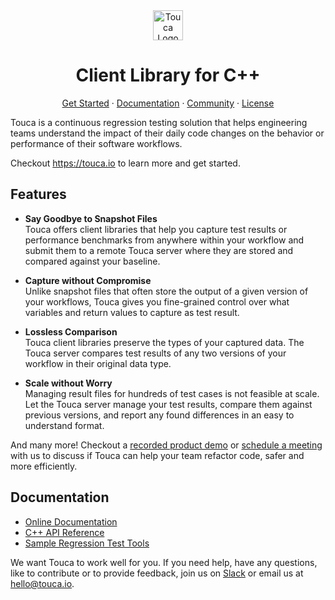 <div align="center">
  <a href="https://touca.io" target="_blank" rel="noopener">
    <img alt="Touca Logo" height="48px" src="https://touca.io/logo/touca-logo-w-text.svg">
  </a>
  <h1>Client Library for C++</h1>
  <p>
    <a href="https://touca.io" target="_blank" rel="noopener">Get Started</a>
    <span> &middot; </span>
    <a href="https://docs.touca.io" target="_blank" rel="noopener">Documentation</a>
    <span> &middot; </span>
    <a href="https://touca.slack.com" target="_blank" rel="noopener">Community</a>
    <span> &middot; </span>
    <a href="https://github.com/trytouca/touca-cpp/blob/main/LICENSE">License</a>
  </p>
</div>

Touca is a continuous regression testing solution that helps engineering
teams understand the impact of their daily code changes on the behavior or
performance of their software workflows.

Checkout https://touca.io to learn more and get started.

## Features

* **Say Goodbye to Snapshot Files**  
  Touca offers client libraries that help you capture test results or
  performance benchmarks from anywhere within your workflow and submit
  them to a remote Touca server where they are stored and compared
  against your baseline.

* **Capture without Compromise**  
  Unlike snapshot files that often store the output of a given version
  of your workflows, Touca gives you fine-grained control over what
  variables and return values to capture as test result.

* **Lossless Comparison**  
  Touca client libraries preserve the types of your captured data. The
  Touca server compares test results of any two versions of your workflow
  in their original data type.

* **Scale without Worry**  
  Managing result files for hundreds of test cases is not feasible at
  scale. Let the Touca server manage your test results, compare them
  against previous versions, and report any found differences in an easy
  to understand format.

And many more! Checkout a [recorded product demo][YouTube] or
[schedule a meeting][Calendly] with us to discuss if Touca can
help your team refactor code, safer and more efficiently.

## Documentation

* [Online Documentation][Documentation]
* [C++ API Reference][touca-cpp-api]
* [Sample Regression Test Tools][touca-examples]

We want Touca to work well for you.
If you need help, have any questions, like to contribute or to provide
feedback, join us on [Slack] or email us at [hello@touca.io].

[Slack]: https://touca.slack.com
[Calendly]: https://calendly.com/ghorbanzade/30min
[YouTube]: https://www.youtube.com/channel/UCwa-rweWShIJo_DYhp2rVew
[hello@touca.io]: mailto:hello@touca.io

[Documentation]: https://docs.touca.io
[touca-cpp-api]: https://touca.io/docs/clients/cpp/api.html
[touca-examples]: https://github.com/trytouca/examples
